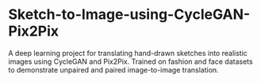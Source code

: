 # Sketch-to-Image-using-CycleGAN-Pix2Pix
A deep learning project for translating hand-drawn sketches into realistic images using CycleGAN and Pix2Pix. Trained on fashion and face datasets to demonstrate unpaired and paired image-to-image translation.

